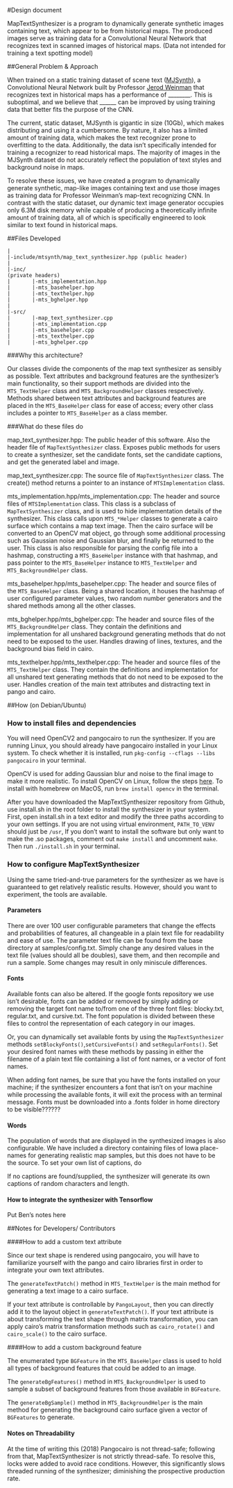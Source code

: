 #Design document

MapTextSynthesizer is a program to dynamically generate synthetic images containing text, which appear to be from historical maps. The produced images serve as training data for a Convolutional Neural Network that recognizes text in scanned images of historical maps. (Data not intended for training a text spotting model)

##General Problem & Approach

When trained on a static training dataset of scene text ([MJSynth](http://www.robots.ox.ac.uk/~vgg/data/text/)), a Convolutional Neural Network built by Professor [Jerod Weinman](https://github.com/weinman/cnn_lstm_ctc_ocr) that recognizes text in historical maps has a performance of ________. This is suboptimal, and we believe that ______ can be improved by using training data that better fits the purpose of the CNN.

The current, static dataset, MJSynth is gigantic in size (10Gb), which makes distributing and using it a cumbersome. By nature, it also has a limited amount of training data, which makes the text recognizer prone to overfitting to the data. Additionally, the data isn’t specifically intended for training a recognizer to read historical maps. The majority of images in the MJSynth dataset do not accurately reflect the population of text styles and background noise in maps.

To resolve these issues, we have created a program to dynamically generate synthetic, map-like images containing text  and use those images as training data for Professor Weinman’s map-text recognizing CNN. 
In contrast with the static dataset, our dynamic text image generator occupies only 6.3M disk memory while capable of producing a theoretically infinite amount of training data, all of which is specifically engineered to look similar to text found in historical maps.

##Files Developed

```
|
|-include/mtsynth/map_text_synthesizer.hpp (public header)
|
|-inc/                                                                   (private headers)
|       |-mts_implementation.hpp
|       |-mts_basehelper.hpp
|       |-mts_texthelper.hpp
|       |-mts_bghelper.hpp
|
|-src/
|       |-map_text_synthesizer.cpp
|       |-mts_implementation.cpp
|       |-mts_basehelper.cpp
|       |-mts_texthelper.cpp
|       |-mts_bghelper.cpp
```

###Why this architecture?

Our classes divide the components of the map text synthesizer as sensibly as possible. Text attributes and background features are the synthesizer’s main functionality, so their support methods are divided into the ```MTS_TextHelper``` class and ```MTS_BackgroundHelper``` classes respectively. Methods shared between text attributes and background features are placed in the ```MTS_BaseHelper``` class for ease of access; every other class includes a pointer to ```MTS_BaseHelper``` as a class member.

###What do these files do

map_text_synthesizer.hpp:
The public header of this software. Also the header file of ```MapTextSynthesizer``` class. Exposes public methods for users to create a synthesizer, set the candidate fonts, set the candidate captions, and get the generated label and image.

map_text_synthesizer.cpp:
The source file of ```MapTextSynthesizer``` class. The create() method returns a pointer to an instance of ```MTSImplementation``` class.

mts_implementation.hpp/mts_implementation.cpp:
The header and source files of ```MTSImplementation``` class. This class is a subclass of ```MapTextSynthesizer``` class, and is used to hide implementation details of the synthesizer. This class calls upon ```MTS_*Helper``` classes to generate a cairo surface which contains a map text image. Then the cairo surface will be converted to an OpenCV mat object, go through some additional processing such as Gaussian noise and Gaussian blur, and finally be returned to the user. This class is also responsible for parsing the config file into a hashmap, constructing a ```MTS_BaseHelper``` instance with that hashmap, and pass pointer to the ```MTS_BaseHelper``` instance to ```MTS_TextHelper``` and ```MTS_BackgroundHelper``` class.

mts_basehelper.hpp/mts_basehelper.cpp:
The header and source files of the ```MTS_BaseHelper``` class. Being a shared location, it houses the hashmap of user configured parameter values, two random number generators and the shared methods among all the other classes.

mts_bghelper.hpp/mts_bghelper.cpp:
The header and source files of the ```MTS_BackgroundHelper``` class. They contain the definitions and implementation for all unshared background generating methods that do not need to be exposed to the user. Handles drawing of lines, textures, and the background bias field in cairo.

mts_texthelper.hpp/mts_texthelper.cpp:
The header and source files of the ```MTS_TextHelper``` class. They contain the definitions and implementation for all unshared text generating methods that do not need to be exposed to the user. Handles creation of the main text attributes and distracting text in pango and cairo. 


##How (on Debian/Ubuntu)
### How to install files and dependencies
You will need OpenCV2 and pangocairo to run the synthesizer.
If you are running Linux, you should already have pangocairo installed in your Linux system. To check whether it is installed, run `pkg-config --cflags --libs pangocairo` in your terminal.

OpenCV is used for adding Gaussian blur and noise to the final image to make it more realistic.
To install OpenCV on Linux, follow the steps [here](https://www.learnopencv.com/install-opencv3-on-ubuntu/). To install with homebrew on MacOS, run ```brew install opencv``` in the terminal.


After you have downloaded the MapTextSynthesizer repository from Github, use install.sh in the root folder to install the synthesizer in your system. First, open install.sh in a text editor and modify the three paths according to your own settings. If you are not using virtual environment, `PATH_TO_VENV` should just be `/usr`, If you don’t want to install the software but only want to make the .so packages, comment out `make install` and uncomment `make`. Then run `./install.sh` in your terminal. 


### How to configure MapTextSynthesizer

Using the same tried-and-true parameters for the synthesizer as we have is guaranteed to get relatively realistic results. However, should you want to experiment, the tools are available. 
#### Parameters
There are over 100 user configurable parameters that change the effects and probabilities of features, all changeable in a plain text file for readability and ease of use. The parameter text file can be found from the base directory at samples/config.txt. 
Simply change any desired values in the text file (values should all be doubles), save them, and then recompile and run a sample. Some changes may result in only miniscule differences.
#### Fonts
Available fonts can also be altered. If the google fonts repository we use isn’t desirable, fonts can be added or removed by simply adding or removing the target font name to/from one of the three font files: blocky.txt, regular.txt, and cursive.txt. The font population is divided between these files to control the representation of each category in our images.

Or, you can dynamically set available fonts by using the ```MapTextSynthesizer``` methods ```setBlockyFonts()```,```setCursiveFonts()``` and ```setRegularFonts()```. Set your desired font names with these methods by passing in either the filename of a plain text file containing a list of font names, or a vector of font names. 

When adding font names, be sure that you have the fonts installed on your machine; if the synthesizer encounters a font that isn’t on your machine while processing the available fonts, it will exit the process with an terminal message.
Fonts must be downloaded into a .fonts folder in home directory to be visible??????

#### Words 
The population of words that are displayed in the synthesized images is also configurable. We have included a directory containing files of Iowa place-names for generating realistic map samples, but this does not have to be the source. To set your own list of captions, do

If no captions are found/supplied, the synthesizer will generate its own captions of random characters and length. 

#### How to integrate the synthesizer with Tensorflow
Put Ben’s notes here

##Notes for Developers/ Contributors

####How to add a custom text attribute

Since our text shape is rendered using pangocairo, you will have to familiarize yourself with the pango and cairo libraries first in order to integrate your own text attributes.

The ```generateTextPatch()``` method in ```MTS_TextHelper``` is the main method for generating a text image to a cairo surface.

If your text attribute is controllable by ```PangoLayout```, then you can directly add it to the layout object in ```generateTextPatch()```. If your text attribute is about transforming the text shape through matrix transformation, you can apply cairo’s matrix transformation methods such as ```cairo_rotate()``` and ```cairo_scale()``` to the cairo surface.

####How to add a custom background feature

The enumerated type ```BGFeature``` in the ```MTS_BaseHelper``` class is used to hold all types of background features that could be added to an image.

The ```generateBgFeatures()``` method in ```MTS_BackgroundHelper``` is used to sample a subset of background features from those available in ```BGFeature```.

The ```generateBgSample()``` method in ```MTS_BackgroundHelper``` is the main method for generating the background cairo surface given a vector of ```BGFeatures``` to generate.


#### Notes on Threadability

At the time of writing this (2018) Pangocairo is not thread-safe; following from that, MapTextSynthesizer is not strictly thread-safe. To resolve this, locks were added to avoid race conditions. However, this significantly slows threaded running of the synthesizer; diminishing the prospective production rate. 

